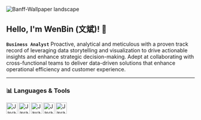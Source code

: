 ![Banff-Wallpaper landscape](https://github.com/user-attachments/assets/9f265fe0-dfd7-4274-84c1-fa3ae071a9b8)

## Hello, I'm WenBin (文斌)! 👋

**`Business Analyst`**
Proactive, analytical and meticulous with a proven track record of leveraging data storytelling and visualization to drive actionable insights and enhance strategic decision-making. 
Adept at collaborating with cross-functional teams to deliver data-driven solutions that enhance operational efficiency and customer experience.

---
### 📊 Languages & Tools
<img align="left" alt="Java" width="30px" style="padding-right-10px;" src="https://cdn.jsdelivr.net/gh/devicons/devicon@latest/icons/figma/figma-original.svg" />
<img align="left" alt="Java" width="30px" style="padding-right-10px;" src="https://cdn.jsdelivr.net/gh/devicons/devicon@latest/icons/python/python-original.svg" />
<img align="left" alt="Java" width="30px" style="padding-right-10px;" src="https://cdn.jsdelivr.net/gh/devicons/devicon@latest/icons/rstudio/rstudio-original.svg" />
<img align="left" alt="Java" width="30px" style="padding-right-10px;" src="https://cdn.jsdelivr.net/gh/devicons/devicon@latest/icons/mysql/mysql-original-wordmark.svg" />
<img align="left" alt="Java" width="30px" style="padding-right-10px;" src="https://cdn.jsdelivr.net/gh/devicons/devicon@latest/icons/googlecloud/googlecloud-original.svg" />


